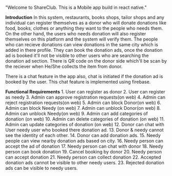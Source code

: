 "Welcome to ShareClub. This is a Mobile app build in react native."

**Introduction**
In this system, restaurants, books shops, tailor shops and any individual can register themselves as a donor who will donate donations like food, books, clothes or anything they want to the people who needs them. On the other hand, the users who needs donation will also register themselves on this platform and the system will verify them. The people who can recieve donations can view donations in the same city which is added in there profile. They can book the donation ads, once the donation ad is booked it'll not be visible to other users who are searching the donation ad section. There is QR code on the donor side which'll be scan by the reciever when He/She collects the item from donor.

There is a chat feature in the app also, chat is initiated if the donation ad is booked by the user. This chat feature is implemented using firebase.

**Functional Requirements**
    1. User can register as donor 
    2. User can register as needy
    3. Admin can approve registration requests(on web)
    4. Admin can reject registration requests(on web)
    5. Admin can block Donor(on web)
    6. Admin can block Needy (on web)
    7. Admin can unblock Donor(on web)
    8. Admin can unblock Needy(on web)
    9. Admin can add categories of donation (on web)
    10. Admin can delete categories of donation (on web)
    11. Admin can update categories of donation (on web)
    12. Donor can chat with User needy user who booked there donation ad.
    13. Donor & needy cannot see the identity of each other.
    14. Donor can add donation ads.
    15. Needy people can view nearby donation ads based on city.
    16. Needy person can accept the ad of donation
    17. Needy person can chat with donor
    18. Needy person can book donation
    19. Cancel booking by donor
    20. Needy person can accept donation
    21. Needy person can collect donation
    22. Accepted donation ads cannot be visible to other needy users.
    23. Rejected donation ads can be visible to needy users. 

